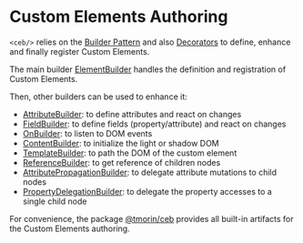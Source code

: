 # Custom Elements Authoring

`<ceb/>` relies on the [Builder Pattern] and also [Decorators] to define, enhance and finally register Custom Elements.

[Builder Pattern]: https://en.wikipedia.org/wiki/Builder_pattern
[Decorators]: https://www.typescriptlang.org/docs/handbook/decorators.html

The main builder [ElementBuilder](ElementBuilder.md) handles the definition and registration of Custom Elements.

Then, other builders can be used to enhance it:

- [AttributeBuilder](AttributeBuilder.md): to define attributes and react on changes
- [FieldBuilder](FieldBuilder.md): to define fields (property/attribute) and react on changes
- [OnBuilder](OnBuilder.md): to listen to DOM events
- [ContentBuilder](book/custom_elements_authoring/ContentBuilder.md): to initialize the light or shadow DOM
- [TemplateBuilder](book/custom_elements_authoring/TemplateBuilder.md): to path the DOM of the custom element
- [ReferenceBuilder](ReferenceBuilder.md): to get reference of children nodes
- [AttributePropagationBuilder](AttributePropagationBuilder.md): to delegate attribute mutations to child nodes
- [PropertyDelegationBuilder](book/custom_elements_authoring/PropertyDelegationBuilder.md): to delegate the property accesses to a single child node

For convenience, the package [@tmorin/ceb](https://www.npmjs.com/package/@tmorin/ceb) provides all built-in artifacts for the Custom Elements authoring.

